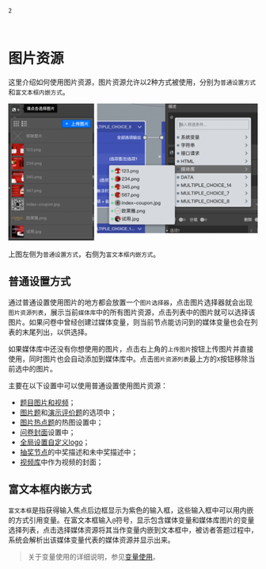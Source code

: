 ```index
2
```
```tag

```
```summary

```
# 图片资源
这里介绍如何使用图片资源，图片资源允许以2种方式被使用，分别为`普通设置方式`和`富文本框内嵌方式`。

<img src='../assets/02mediaResource/02pictureMedia/image.png'>

上图左侧为`普通设置方式`，右侧为`富文本框内嵌方式`。

## 普通设置方式

通过普通设置使用图片的地方都会放置一个`图片选择器`，点击图片选择器就会出现`图片资源列表`，展示当前`媒体库`中的所有图片资源，点击列表中的图片就可以选择该图片。如果问卷中曾经创建过媒体变量，则当前节点能访问到的媒体变量也会在列表的末尾列出，以供选择。

如果媒体库中还没有你想使用的图片，点击右上角的`上传图片`按钮上传图片并直接使用，同时图片也会自动添加到媒体库中。点击`图片资源列表`最上方的`X`按钮移除当前选中的图片。

主要在以下设置中可以使用普通设置使用图片资源：
+ [题目图片和视频](../../11nodeSettings/01questionSetting/03questionPictureAndVideo.md)；
+ [图片题](../../10nodes/questionnaireNodes/10picture.md)和[演示评价题](../../10nodes/questionnaireNodes/03slide-rate.md)的选项中；
+ [图片热点题](../../10nodes/questionnaireNodes/11hot-spot.md)的热图设置中；
+ [问卷封面](../../10nodes/otherNodes/01start.md)设置中；
+ [全局设置自定义logo](../../05surveyEdit/06surveyGlobalSetting.md)；
+ [抽奖节点](../../10nodes/toolsNodes/06lottery.md)的中奖描述和未中奖描述中；
+ [视频库](../../11nodeSettings/02mediaResource/03videoResource.md)中作为视频的封面；

## 富文本框内嵌方式

`富文本框`是指获得输入焦点后边框显示为紫色的输入框，这些输入框中可以用内嵌的方式引用变量。在富文本框输入`@`符号，显示包含媒体变量和媒体库图片的变量选择列表，点击选择媒体资源将其当作变量内嵌到文本框中，被访者答题过程中，系统会解析出该媒体变量代表的媒体资源并显示出来。

> 关于变量使用的详细说明，参见[变量使用](../variable/usage.md)。

